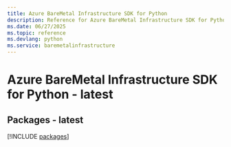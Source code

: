 ```yaml
---
title: Azure BareMetal Infrastructure SDK for Python
description: Reference for Azure BareMetal Infrastructure SDK for Python
ms.date: 06/27/2025
ms.topic: reference
ms.devlang: python
ms.service: baremetalinfrastructure
---
```

# Azure BareMetal Infrastructure SDK for Python - latest
## Packages - latest
[!INCLUDE [packages](baremetal-infrastructure-index.md)]